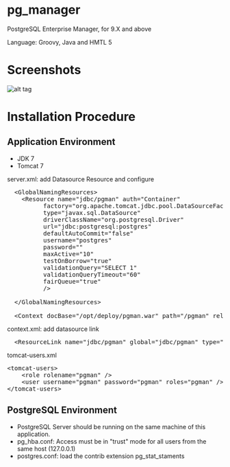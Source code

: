 pg_manager
==========

PostgreSQL Enterprise Manager, for 9.X and above

Language: Groovy, Java and HMTL 5

Screenshots
===========

![alt tag](https://raw.github.com/fernandopeinado/pg_manager/master/screenshot1.png)

Installation Procedure
======================

Application Environment
-----------------------

* JDK 7
* Tomcat 7

server.xml: add Datasource Resource and configure 

<pre>
  &lt;GlobalNamingResources&gt;
    &lt;Resource name="jdbc/pgman" auth="Container"
          factory="org.apache.tomcat.jdbc.pool.DataSourceFactory"
          type="javax.sql.DataSource"
          driverClassName="org.postgresql.Driver"
          url="jdbc:postgresql:postgres"
          defaultAutoCommit="false"
          username="postgres"
          password=""
          maxActive="10"
          testOnBorrow="true"
          validationQuery="SELECT 1"
          validationQueryTimeout="60"
          fairQueue="true"
          /&gt;

  &lt;/GlobalNamingResources&gt;

  &lt;Context docBase="/opt/deploy/pgman.war" path="/pgman" reloadable="false"/&gt;
</pre>

context.xml: add datasource link

<pre>
  &lt;ResourceLink name="jdbc/pgman" global="jdbc/pgman" type="javax.sql.DataSource" /&gt;
</pre>


tomcat-users.xml

<pre>
&lt;tomcat-users&gt;
	&lt;role rolename="pgman" /&gt;
	&lt;user username="pgman" password="pgman" roles="pgman" /&gt;
&lt;/tomcat-users&gt;
</pre>

PostgreSQL Environment
----------------------

* PostgreSQL Server should be running on the same machine of this application.
* pg_hba.conf: Access must be in "trust" mode for all users from the same host (127.0.0.1)
* postgres.conf: load the contrib extension pg_stat_staments

